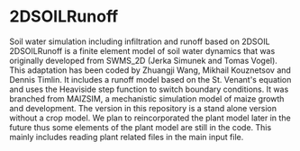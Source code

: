 # 2DSOILRunoff
Soil water simulation including infiltration and runoff based on 2DSOIL
2DSOILRunoff is a finite element model of soil water dynamics that was originally developed from SWMS_2D (Jerka Simunek and Tomas Vogel). This adaptation has been coded by Zhuangji Wang, Mikhail Kouznetsov and Dennis Timlin. It includes a runoff model based on the St. Venant's equation and uses the Heaviside step function to switch boundary conditions. It was branched from MAIZSIM, a mechanistic simulation model of maize growth and development. The version in this repository is a stand alone version without a crop model. We plan to reincorporated the plant model later in the future thus some elements of the plant model are still in the code. This mainly includes reading plant related files in the main input file.
